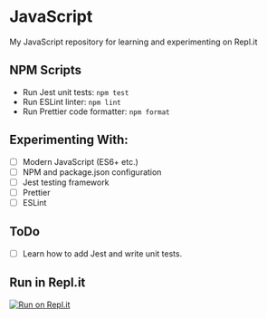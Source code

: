 # JavaScript

My JavaScript repository for learning and experimenting on Repl.it

## NPM Scripts

- Run Jest unit tests: `npm test`
- Run ESLint linter: `npm lint`
- Run Prettier code formatter: `npm format`

## Experimenting With:

- [ ] Modern JavaScript (ES6+ etc.)
- [ ] NPM and package.json configuration
- [ ] Jest testing framework
- [ ] Prettier
- [ ] ESLint

## ToDo

- [ ] Learn how to add Jest and write unit tests.

## Run in Repl.it

[![Run on Repl.it](https://repl.it/badge/github/m3t4m1k3/javascript)](https://repl.it/github/m3t4m1k3/javascript)
